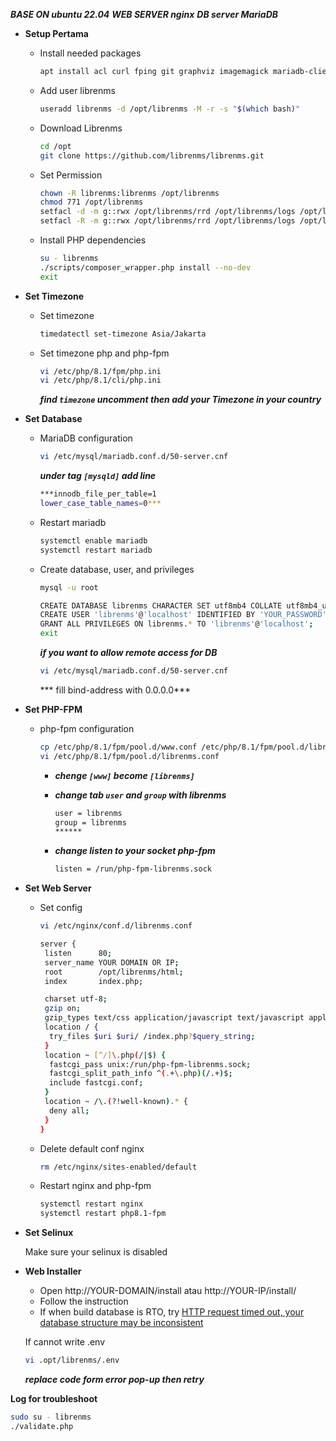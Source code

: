 ***BASE ON ubuntu 22.04***
***WEB SERVER nginx***
***DB server MariaDB***

- **Setup Pertama**

    - Install needed packages
        
        ```bash
        apt install acl curl fping git graphviz imagemagick mariadb-client mariadb-server mtr-tiny nginx-full nmap php-cli php-curl php-fpm php-gd php-gmp php-json php-mbstring php-mysql php-snmp php-xml php-zip rrdtool snmp snmpd unzip python3-pymysql python3-dotenv python3-redis python3-setuptools python3-systemd python3-pip whois
        ```
        
    - Add user librenms
        
        ```bash
        useradd librenms -d /opt/librenms -M -r -s "$(which bash)"
        ```
        
    - Download Librenms
        
        ```bash
        cd /opt
        git clone https://github.com/librenms/librenms.git
        ```
        
    - Set Permission
        
        ```bash
        chown -R librenms:librenms /opt/librenms
        chmod 771 /opt/librenms
        setfacl -d -m g::rwx /opt/librenms/rrd /opt/librenms/logs /opt/librenms/bootstrap/cache/ /opt/librenms/storage/
        setfacl -R -m g::rwx /opt/librenms/rrd /opt/librenms/logs /opt/librenms/bootstrap/cache/ /opt/librenms/storage/
        ```
        
    - Install PHP dependencies
        
        ```bash
        su - librenms
        ./scripts/composer_wrapper.php install --no-dev
        exit
        ```
        
- **Set Timezone**

    - Set timezone 
        
        ```bash
        timedatectl set-timezone Asia/Jakarta
        ```
        
    - Set timezone php and php-fpm
        
        ```bash
        vi /etc/php/8.1/fpm/php.ini
        vi /etc/php/8.1/cli/php.ini
        ```
        
        ***find `timezone` uncomment then add your Timezone in your country***
        
- **Set Database**

    - MariaDB configuration
        
        ```bash
        vi /etc/mysql/mariadb.conf.d/50-server.cnf
        ```
        
        ***under tag `[mysqld]` add line***
        
        ```bash
        ***innodb_file_per_table=1
        lower_case_table_names=0***
        ```
        
    - Restart mariadb
        
        ```bash
        systemctl enable mariadb
        systemctl restart mariadb
        ```
        
    - Create database, user, and privileges
        
        ```bash
        mysql -u root
        ```
        
        ```bash
        CREATE DATABASE librenms CHARACTER SET utf8mb4 COLLATE utf8mb4_unicode_ci;
        CREATE USER 'librenms'@'localhost' IDENTIFIED BY 'YOUR_PASSWORD';
        GRANT ALL PRIVILEGES ON librenms.* TO 'librenms'@'localhost';
        exit
        ```
        
        ***if you want to allow remote access for DB***
        
        ```bash
        vi /etc/mysql/mariadb.conf.d/50-server.cnf
        ```
        
        *** fill bind-address with 0.0.0.0***
        
- **Set PHP-FPM**

    - php-fpm configuration
        
        ```bash
        cp /etc/php/8.1/fpm/pool.d/www.conf /etc/php/8.1/fpm/pool.d/librenms.conf
        vi /etc/php/8.1/fpm/pool.d/librenms.conf
        ```
        
        - ***chenge `[www]` become `[librenms]`***
        - ***change tab `user` and `group` with librenms***
            
            ```bash
            user = librenms
            group = librenms
            ******
            ```
            
        - ***change listen to your socket php-fpm***
            
            ```bash
            listen = /run/php-fpm-librenms.sock
            ```
            
- **Set Web Server**

    - Set config
        
        ```bash
        vi /etc/nginx/conf.d/librenms.conf
        ```
        
        ```bash
        server {
         listen      80;
         server_name YOUR DOMAIN OR IP;
         root        /opt/librenms/html;
         index       index.php;
        
         charset utf-8;
         gzip on;
         gzip_types text/css application/javascript text/javascript application/x-javascript image/svg+xml text/plain text/xsd text/xsl text/xml image/x-icon;
         location / {
          try_files $uri $uri/ /index.php?$query_string;
         }
         location ~ [^/]\.php(/|$) {
          fastcgi_pass unix:/run/php-fpm-librenms.sock;
          fastcgi_split_path_info ^(.+\.php)(/.+)$;
          include fastcgi.conf;
         }
         location ~ /\.(?!well-known).* {
          deny all;
         }
        }
        ```
        
    - Delete default conf nginx
        
        ```bash
        rm /etc/nginx/sites-enabled/default
        ```
        
    - Restart nginx and php-fpm
        
        ```bash
        systemctl restart nginx
        systemctl restart php8.1-fpm
        ```
        
- **Set Selinux**
    
    Make sure your selinux is disabled
    
- **Web Installer**
    
    - Open http://YOUR-DOMAIN/install atau http://YOUR-IP/install/
    - Follow the instruction
    - If when build database is RTO, try
    [HTTP request timed out, your database structure may be inconsistent](https://community.librenms.org/t/http-request-timed-out-your-database-structure-may-be-inconsistent/18193)
    
    If cannot write .env
    
    ```bash
    vi .opt/librenms/.env
    ```
    
    ***replace code form error pop-up then retry***

**Log for troubleshoot**

```bash
sudo su - librenms
./validate.php
```